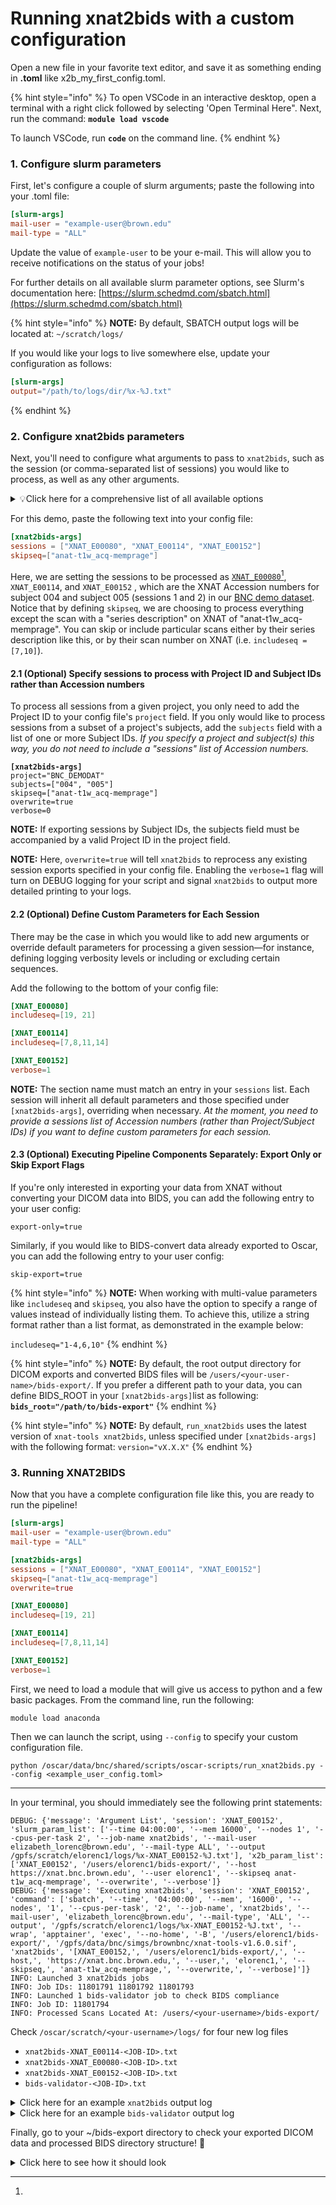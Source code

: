 # Running xnat2bids with a custom configuration

Open a new file in your favorite text editor, and save it as something ending in **.toml** like x2b\_my\_first\_config.toml.

{% hint style="info" %}
To open VSCode in an interactive desktop, open a terminal with a right click followed by selecting 'Open Terminal Here".  Next, run the command: **`module load vscode`**

To launch VSCode, run **`code`** on the command line.
{% endhint %}

### 1. Configure slurm parameters

First, let's configure a couple of slurm arguments; paste the following into your .toml file:

```toml
[slurm-args]
mail-user = "example-user@brown.edu"
mail-type = "ALL"
```

Update the value of `example-user` to be your e-mail. This will allow you to receive notifications on the status of your jobs!

For further details on all available slurm parameter options, see Slurm's documentation here: [https://slurm.schedmd.com/sbatch.html](https://slurm.schedmd.com/sbatch.html)

{% hint style="info" %}
**NOTE:** By default, SBATCH output logs will be located at: `~/scratch/logs/`

If you would like your logs to live somewhere else, update your configuration as follows:

```toml
[slurm-args]
output="/path/to/logs/dir/%x-%J.txt"
```
{% endhint %}

### 2. Configure xnat2bids parameters

Next, you'll need to configure what arguments to pass to `xnat2bids`, such as the session (or comma-separated list of sessions) you would like to process, as well as any other arguments.

<details>

<summary>💡Click here for a comprehensive list of all available options</summary>

{% code overflow="wrap" %}
```
project TEXT: Project ID from XNAT

subjects LIST[TEXT]: List of one or more subjects. Corresponds with the "last name" provided when registering the participant on the scanner, which becomes the "subject" ID on XNAT. If subjects parameter is specified, project must also be specified.

sessions LIST[TEXT]: List of one or more Accession #s found on XNAT

bids_root TEXT: Root output directory for exporting the files [default: ~/bids-export/]

version TEXT: Version of xnat-tools [default: latest]

host TEXT: XNAT's URL [default: https://xnat.bnc.brown.edu]

bidsmap-file TEXT: Bidsmap JSON file to correct sequence names

dicomfix-config TEXT: JSON file listing DICOM fields to correct for each specified sequence. USE WITH CAUTION

includeseq LIST[INTEGERS or STRINGS]: Include this sequence(s) only

skipseq LIST[INTEGERS or STRINGS]: Exclude this sequence(s) from processing

log-id TEXT: ID or suffix to append to logfile. If empty, current date is used [default: current date - MM-DD-YYYY-HH-MM-SS]

verbose INTEGER: Verbose level, from 0 (quiet) to 2 (most verbose) [default: 0]

overwrite BOOLEAN: Remove directories where prior results for this session/participant [default: false]

export-only BOOLEAN: Export DICOM data from XNAT without BIDS conversion [default: false]

skip-export BOOLEAN: Skip DICOM export and initiate BIDS conversion [default: false]
```
{% endcode %}



</details>

For this demo, paste the following text into your config file:

```toml
[xnat2bids-args]
sessions = ["XNAT_E00080", "XNAT_E00114", "XNAT_E00152"]
skipseq=["anat-t1w_acq-memprage"]
```

Here, we are setting the sessions to be processed as [`XNAT_E00080`](#user-content-fn-1)[^1], `XNAT_E00114`, and `XNAT_E00152` , which are the XNAT Accession numbers for subject 004 and subject 005 (sessions 1 and 2) in our [BNC demo dataset](https://xnat.bnc.brown.edu/app/action/DisplayItemAction/search\_element/xnat%3AprojectData/search\_field/xnat%3AprojectData.ID/search\_value/BNC\_DEMODAT). Notice that by defining `skipseq`, we are choosing to  process everything except the scan with a "series description" on XNAT of "anat-t1w\_acq-memprage". You can skip or include particular scans either by their series description like this, or by their scan number on XNAT (i.e. `includeseq = [7,10]`).

#### 2.1 (Optional) Specify sessions to process with Project ID and Subject IDs rather than Accession numbers

To process all sessions from a given project, you only need to add the Project ID to your config file's `project` field.  If you only would like to process sessions from a subset of a project's subjects, add the `subjects` field with a list of one or more Subject IDs. _If you specify a project and subject(s) this way, you do not need to include a "sessions" list of Accession numbers._

<pre class="language-toml"><code class="lang-toml"><strong>[xnat2bids-args]
</strong>project="BNC_DEMODAT"
subjects=["004", "005"]
skipseq=["anat-t1w_acq-memprage"]
overwrite=true
verbose=0
</code></pre>

**NOTE:**  If exporting sessions by Subject IDs, the subjects field must be accompanied by a valid Project ID in the project field.&#x20;

**NOTE:**  Here, `overwrite=true` will tell `xnat2bids` to reprocess any existing session exports specified in your config file.  Enabling the `verbose=1` flag will turn on DEBUG logging for your script and signal `xnat2bids` to output more detailed printing to your logs.

#### 2.2 (Optional) Define Custom Parameters for Each Session

There may be the case in which you would like to add new arguments or override default parameters for processing a given session—for instance, defining logging verbosity levels or including or excluding certain sequences.&#x20;

Add the following to the bottom of your config file:

```toml
[XNAT_E00080]
includeseq=[19, 21]

[XNAT_E00114]
includeseq=[7,8,11,14]

[XNAT_E00152]
verbose=1
```

**NOTE:** The section name must match an entry in your `sessions` list.  Each session will inherit all default parameters and those specified under `[xnat2bids-args]`, overriding when necessary. _At the moment, you need to provide a sessions list of Accession numbers (rather than Project/Subject IDs) if you want to define custom parameters for each session._

#### 2.3 (Optional) Executing Pipeline Components Separately: Export Only or Skip Export Flags

If you're only interested in exporting your data from XNAT without converting your DICOM data into BIDS, you can add the following entry to your user config:

```
export-only=true
```

Similarly, if you would like to BIDS-convert data already exported to Oscar, you can add the following entry to your user config:

```
skip-export=true
```

{% hint style="info" %}
**NOTE:** When working with multi-value parameters like `includeseq` and `skipseq`, you also have the option to specify a range of values instead of individually listing them. To achieve this, utilize a string format rather than a list format, as demonstrated in the example below:

`includeseq="1-4,6,10"`
{% endhint %}

{% hint style="info" %}
**NOTE:** By default, the root output directory for DICOM exports and converted BIDS files will be `/users/<your-user-name>/bids-export/`.  If you prefer a different path to your data, you can define BIDS\_ROOT in your `[xnat2bids-args]`list as following: **`bids_root="/path/to/bids-export"`**
{% endhint %}

{% hint style="info" %}
**NOTE:**  By default, `run_xnat2bids` uses the latest version of `xnat-tools xnat2bids`, unless specified under `[xnat2bids-args]` with the following format: `version="vX.X.X"`
{% endhint %}

### 3.  Running XNAT2BIDS

Now that you have a complete configuration file like this, you are ready to run the pipeline!

```toml
[slurm-args]
mail-user = "example-user@brown.edu"
mail-type = "ALL"

[xnat2bids-args]
sessions = ["XNAT_E00080", "XNAT_E00114", "XNAT_E00152"]
skipseq=["anat-t1w_acq-memprage"]
overwrite=true

[XNAT_E00080]
includeseq=[19, 21]

[XNAT_E00114]
includeseq=[7,8,11,14]

[XNAT_E00152]
verbose=1
```

First, we need to load a module that will give us access to python and a few basic packages. From the command line, run the following:

```
module load anaconda
```

Then we can launch the script, using `--config` to specify your custom configuration file.

```
python /oscar/data/bnc/shared/scripts/oscar-scripts/run_xnat2bids.py --config <example_user_config.toml> 
```

***

In your terminal, you should immediately see the following print statements:

```
DEBUG: {'message': 'Argument List', 'session': 'XNAT_E00152', 'slurm_param_list': ['--time 04:00:00', '--mem 16000', '--nodes 1', '--cpus-per-task 2', '--job-name xnat2bids', '--mail-user elizabeth_lorenc@brown.edu', '--mail-type ALL', '--output /gpfs/scratch/elorenc1/logs/%x-XNAT_E00152-%J.txt'], 'x2b_param_list': ['XNAT_E00152', '/users/elorenc1/bids-export/', '--host https://xnat.bnc.brown.edu', '--user elorenc1', '--skipseq anat-t1w_acq-memprage', '--overwrite', '--verbose']}
DEBUG: {'message': 'Executing xnat2bids', 'session': 'XNAT_E00152', 'command': ['sbatch', '--time', '04:00:00', '--mem', '16000', '--nodes', '1', '--cpus-per-task', '2', '--job-name', 'xnat2bids', '--mail-user', 'elizabeth_lorenc@brown.edu', '--mail-type', 'ALL', '--output', '/gpfs/scratch/elorenc1/logs/%x-XNAT_E00152-%J.txt', '--wrap', 'apptainer', 'exec', '--no-home', '-B', '/users/elorenc1/bids-export/', '/gpfs/data/bnc/simgs/brownbnc/xnat-tools-v1.6.0.sif', 'xnat2bids', '[XNAT_E00152,', '/users/elorenc1/bids-export/,', '--host,', 'https://xnat.bnc.brown.edu,', '--user,', 'elorenc1,', '--skipseq,', 'anat-t1w_acq-memprage,', '--overwrite,', '--verbose]']}
INFO: Launched 3 xnat2bids jobs
INFO: Job IDs: 11801791 11801792 11801793
INFO: Launched 1 bids-validator job to check BIDS compliance
INFO: Job ID: 11801794
INFO: Processed Scans Located At: /users/<your-username>/bids-export/
```

Check `/oscar/scratch/<your-username>/logs/` for four new log files

* `xnat2bids-XNAT_E00114-<JOB-ID>.txt`&#x20;
* `xnat2bids-XNAT_E00080-<JOB-ID>.txt`
* `xnat2bids-XNAT_E00152-<JOB-ID>.txt`&#x20;
* `bids-validator-<JOB-ID>.txt`

<details>

<summary>Click here for an example <code>xnat2bids</code> output log</summary>

```
## SLURM PROLOG ###############################################################
##    Job ID : 11801792
##  Job Name : xnat2bids
##  Nodelist : node1745
##      CPUs : 2
##  Mem/Node : 16000 MB
## Directory : /oscar/home/elorenc1/scripts
##   Job Started : Tue Oct 24 16:24:55 EDT 2023
###############################################################################
2023-10-24 16:24:57 node1745.oscar.ccv.brown.edu xnat_tools.bids_utils[243735] INFO Removing existing xnat-export session directory /users/elorenc1/bids-export/bnc/study-demodat/xnat-export/sub-005/ses-session1
2023-10-24 16:25:02 node1745.oscar.ccv.brown.edu xnat_tools.bids_utils[243735] INFO Making output xnat-export session directory /users/elorenc1/bids-export/bnc/study-demodat/xnat-export/sub-005/ses-session1
2023-10-24 16:25:02 node1745.oscar.ccv.brown.edu xnat_tools.xnat_utils[243735] INFO ------------------------------------------------
2023-10-24 16:25:02 node1745.oscar.ccv.brown.edu xnat_tools.xnat_utils[243735] INFO Get scans.
2023-10-24 16:25:02 node1745.oscar.ccv.brown.edu xnat_tools.xnat_utils[243735] INFO ------------------------------------------------
2023-10-24 16:25:02 node1745.oscar.ccv.brown.edu xnat_tools.bids_utils[243735] INFO bids_session_dir: /users/elorenc1/bids-export/bnc/study-demodat/xnat-export/sub-005/ses-session1
2023-10-24 16:25:02 node1745.oscar.ccv.brown.edu xnat_tools.bids_utils[243735] INFO BIDSNAME: anat-T1w_acq-memprageRMS
2023-10-24 16:25:02 node1745.oscar.ccv.brown.edu xnat_tools.bids_utils[243735] INFO Making scan DICOM directory /users/elorenc1/bids-export/bnc/study-demodat/xnat-export/sub-005/ses-session1/anat-T1w_acq-memprageRMS.
2023-10-24 16:25:02 node1745.oscar.ccv.brown.edu xnat_tools.bids_utils[243735] INFO Downloading files
2023-10-24 16:25:03 node1745.oscar.ccv.brown.edu py.warnings[243735] WARNING /usr/local/lib/python3.10/site-packages/xnat_tools/bids_utils.py:351: UserWarning: Changed DICOM HEADER[ProtocolName and SeriesDescription]:             anat-t1w_acq-memprage -> anat-T1w_acq-memprageRMS             anat-t1w_acq-memprage RMS -> anat-T1w_acq-memprageRMS
  warnings.warn(
.
.
.

------------------------------------------------
Get project and subject information
Project: BNC_DEMODAT
Subject ID: XNAT_S00111
Session Suffix:  SESSION1
Subject label: 005
------------------------------------------------
************************
Overwrite - Removing heudi session directory /users/elorenc1/bids-export/bnc/study-demodat/bids/sub-005/ses-session1
Overwrite - Removing sourcedata session directory /users/elorenc1/bids-export/bnc/study-demodat/bids/sourcedata/sub-005/ses-session1
Overwrite - Removing hidden session directory /users/elorenc1/bids-export/bnc/study-demodat/bids/.heudiconv/005/ses-session1
Executing Heudiconv command: heudiconv -f reproin --bids     -o /users/elorenc1/bids-export/bnc/study-demodat/bids     --dicom_dir_template /users/elorenc1/bids-export//bnc/study-demodat/xnat-export/sub-{subject}/ses-{session}/*/*.dcm     --subjects 005 --ses session1 --overwrite
INFO: Running heudiconv version 0.13.1 latest 1.0.0
INFO: Need to process 1 study sessions
INFO: PROCESSING STARTS: {'subject': '005', 'outdir': '/users/elorenc1/bids-export/bnc/study-demodat/bids/', 'session': 'session1'}
INFO: Processing 369 dicoms
INFO: Analyzing 369 dicoms
INFO: Filtering out 0 dicoms based on their filename
INFO: Generated sequence info for 4 studies with 369 entries total
INFO: Processing 4 seqinfo entries
.
.
.
INFO: Post-treating /users/elorenc1/bids-export/bnc/study-demodat/bids/sub-005/ses-session1/dwi/sub-005_ses-session1_acq-b1500_dir-ap_sbref.json file
INFO: Adding "IntendedFor" to the fieldmaps in /users/elorenc1/bids-export/bnc/study-demodat/bids/sub-005/ses-session1.
INFO: Populating template files under /users/elorenc1/bids-export/bnc/study-demodat/bids/
INFO: PROCESSING DONE: {'subject': '005', 'outdir': '/users/elorenc1/bids-export/bnc/study-demodat/bids/', 'session': 'session1'}
Done with Heudiconv BIDS Convesion.
```



</details>

<details>

<summary>Click here for an example <code>bids-validator</code> output log</summary>

```
## SLURM PROLOG ###############################################################
##    Job ID : 11801794
##  Job Name : bids-validator
##  Nodelist : node1742
##      CPUs : 2
##  Mem/Node : 16000 MB
## Directory : /oscar/home/elorenc1/scripts
##   Job Started : Tue Oct 24 16:34:02 EDT 2023
###############################################################################
bids-validator@1.13.1
(node:148510) Warning: Closing directory handle on garbage collection
(Use `node --trace-warnings ...` to show where the warning was created)
	[33m1: [WARN] Tabular file contains custom columns not described in a data dictionary (code: 82 - CUSTOM_COLUMN_WITHOUT_DESCRIPTION)[39m
		./sub-005/ses-session1/func/sub-005_ses-session1_task-checks_run-01_events.tsv
			Evidence: Columns: TODO -- fill in rows and add more tab-separated columns if desired not defined, please define in: /events.json, /task-checks_events.json,/run-01_events.json,/task-checks_run-01_events.json,/sub-005/sub-005_events.json,/sub-005/sub-005_task-checks_events.json,/sub-005/sub-005_run-01_events.json,/sub-005/sub-005_task-checks_run-01_events.json,/sub-005/ses-session1/sub-005_ses-session1_events.json,/sub-005/ses-session1/sub-005_ses-session1_task-checks_events.json,/sub-005/ses-session1/sub-005_ses-session1_run-01_events.json,/sub-005/ses-session1/sub-005_ses-session1_task-checks_run-01_events.json,/sub-005/ses-session1/func/sub-005_ses-session1_events.json,/sub-005/ses-session1/func/sub-005_ses-session1_task-checks_events.json,/sub-005/ses-session1/func/sub-005_ses-session1_run-01_events.json,/sub-005/ses-session1/func/sub-005_ses-session1_task-checks_run-01_events.json
		./sub-005/ses-session2/func/sub-005_ses-session2_task-checks_run-01_events.tsv
			Evidence: Columns: TODO -- fill in rows and add more tab-separated columns if desired not defined, please define in: /events.json, /task-checks_events.json,/run-01_events.json,/task-checks_run-01_events.json,/sub-005/sub-005_events.json,/sub-005/sub-005_task-checks_events.json,/sub-005/sub-005_run-01_events.json,/sub-005/sub-005_task-checks_run-01_events.json,/sub-005/ses-session2/sub-005_ses-session2_events.json,/sub-005/ses-session2/sub-005_ses-session2_task-checks_events.json,/sub-005/ses-session2/sub-005_ses-session2_run-01_events.json,/sub-005/ses-session2/sub-005_ses-session2_task-checks_run-01_events.json,/sub-005/ses-session2/func/sub-005_ses-session2_events.json,/sub-005/ses-session2/func/sub-005_ses-session2_task-checks_events.json,/sub-005/ses-session2/func/sub-005_ses-session2_run-01_events.json,/sub-005/ses-session2/func/sub-005_ses-session2_task-checks_run-01_events.json
		./sub-005/ses-session2/func/sub-005_ses-session2_task-checks_run-02_events.tsv
			Evidence: Columns: TODO -- fill in rows and add more tab-separated columns if desired not defined, please define in: /events.json, /task-checks_events.json,/run-02_events.json,/task-checks_run-02_events.json,/sub-005/sub-005_events.json,/sub-005/sub-005_task-checks_events.json,/sub-005/sub-005_run-02_events.json,/sub-005/sub-005_task-checks_run-02_events.json,/sub-005/ses-session2/sub-005_ses-session2_events.json,/sub-005/ses-session2/sub-005_ses-session2_task-checks_events.json,/sub-005/ses-session2/sub-005_ses-session2_run-02_events.json,/sub-005/ses-session2/sub-005_ses-session2_task-checks_run-02_events.json,/sub-005/ses-session2/func/sub-005_ses-session2_events.json,/sub-005/ses-session2/func/sub-005_ses-session2_task-checks_events.json,/sub-005/ses-session2/func/sub-005_ses-session2_run-02_events.json,/sub-005/ses-session2/func/sub-005_ses-session2_task-checks_run-02_events.json
		./sub-005/ses-session2/func/sub-005_ses-session2_task-motionloc_events.tsv
			Evidence: Columns: TODO -- fill in rows and add more tab-separated columns if desired not defined, please define in: /events.json, /task-motionloc_events.json,/sub-005/sub-005_events.json,/sub-005/sub-005_task-motionloc_events.json,/sub-005/ses-session2/sub-005_ses-session2_events.json,/sub-005/ses-session2/sub-005_ses-session2_task-motionloc_events.json,/sub-005/ses-session2/func/sub-005_ses-session2_events.json,/sub-005/ses-session2/func/sub-005_ses-session2_task-motionloc_events.json
		./sub-005/ses-session2/func/sub-005_ses-session2_task-resting_events.tsv
			Evidence: Columns: TODO -- fill in rows and add more tab-separated columns if desired not defined, please define in: /events.json, /task-resting_events.json,/sub-005/sub-005_events.json,/sub-005/sub-005_task-resting_events.json,/sub-005/ses-session2/sub-005_ses-session2_events.json,/sub-005/ses-session2/sub-005_ses-session2_task-resting_events.json,/sub-005/ses-session2/func/sub-005_ses-session2_events.json,/sub-005/ses-session2/func/sub-005_ses-session2_task-resting_events.json

[36m	Please visit https://neurostars.org/search?q=CUSTOM_COLUMN_WITHOUT_DESCRIPTION for existing conversations about this issue.[39m

	[33m2: [WARN] Not all subjects contain the same sessions. (code: 97 - MISSING_SESSION)[39m
		./sub-004/ses-session1
			Evidence: Subject: sub-004; Missing session: ses-session1
		./sub-004/ses-session2
			Evidence: Subject: sub-004; Missing session: ses-session2
		./sub-005/ses-01
			Evidence: Subject: sub-005; Missing session: ses-01

[36m	Please visit https://neurostars.org/search?q=MISSING_SESSION for existing conversations about this issue.[39m

	[33m3: [WARN] The recommended file /README is very small. Please consider expanding it with additional information about the dataset. (code: 213 - README_FILE_SMALL)[39m
		./README

[36m	Please visit https://neurostars.org/search?q=README_FILE_SMALL for existing conversations about this issue.[39m

        [34m[4mSummary:[24m[39m                [34m[4mAvailable Tasks:[24m[39m                          [34m[4mAvailable Modalities:[39m[24m 
        65 Files, 1.21GB        checks                                    MRI                   
        2 - Subjects            motionloc                                                       
        3 - Sessions            TODO: full task name for checks                                 
                                TODO: full task name for motionloc                              
                                TODO: full task name for resting                                
                                resting                                                         


[36m	If you have any questions, please post on https://neurostars.org/tags/bids.[39m

```



</details>

Finally, go to your \~/bids-export directory to check your exported DICOM data and processed BIDS directory structure! 🎉

<details>

<summary>Click here to see how it should look</summary>

```
bnc/study-demodat/bids/
|-- CHANGES
|-- README
|-- dataset_description.json
|-- participants.json
|-- participants.tsv
|-- scans.json
|-- sourcedata
|   |-- README
|   |-- sub-004
|   |   `-- ses-01
|   |       |-- dwi
|   |       |   `-- sub-004_ses-01_acq-b1500_dir-pa_dwi.dicom.tgz
|   |       `-- fmap
|   |           `-- sub-004_ses-01_acq-diffSE_dir-pa_epi.dicom.tgz
|   `-- sub-005
|       |-- ses-session1
|       |   |-- anat
|       |   |   `-- sub-005_ses-session1_acq-memprageRMS_T1w.dicom.tgz
|       |   |-- dwi
|       |   |   `-- sub-005_ses-session1_acq-b1500_dir-ap_sbref.dicom.tgz
|       |   |-- fmap
|       |   |   `-- sub-005_ses-session1_acq-boldGRE_magnitude.dicom.tgz
|       |   `-- func
|       |       `-- sub-005_ses-session1_task-checks_run-01_bold.dicom.tgz
|       `-- ses-session2
|           |-- anat
|           |   |-- sub-005_ses-session2_acq-aascoutMPRcor_scout.dicom.tgz
|           |   |-- sub-005_ses-session2_acq-aascoutMPRsag_scout.dicom.tgz
|           |   |-- sub-005_ses-session2_acq-aascoutMPRtra_scout.dicom.tgz
|           |   |-- sub-005_ses-session2_acq-aascout_scout.dicom.tgz
|           |   |-- sub-005_ses-session2_acq-localizer_scout.dicom.tgz
|           |   `-- sub-005_ses-session2_acq-memprageRMS_T1w.dicom.tgz
|           |-- dwi
|           |   |-- sub-005_ses-session2_acq-b1500_dir-ap_dwi.dicom.tgz
|           |   |-- sub-005_ses-session2_acq-b1500_dir-ap_sbref.dicom.tgz
|           |   |-- sub-005_ses-session2_acq-b1500_dir-pa_dwi.dicom.tgz
|           |   `-- sub-005_ses-session2_acq-b1500_dir-pa_sbref.dicom.tgz
|           |-- fmap
|           |   |-- sub-005_ses-session2_acq-boldGRE_magnitude.dicom.tgz
|           |   |-- sub-005_ses-session2_acq-boldGRE_phasediff.dicom.tgz
|           |   |-- sub-005_ses-session2_acq-diffSE_dir-ap_epi.dicom.tgz
|           |   `-- sub-005_ses-session2_acq-diffSE_dir-pa_epi.dicom.tgz
|           `-- func
|               |-- sub-005_ses-session2_task-checks_run-01_bold.dicom.tgz
|               |-- sub-005_ses-session2_task-checks_run-02_bold.dicom.tgz
|               |-- sub-005_ses-session2_task-motionloc_bold.dicom.tgz
|               `-- sub-005_ses-session2_task-resting_bold.dicom.tgz
|-- sub-004
|   `-- ses-01
|       |-- dwi
|       |   |-- sub-004_ses-01_acq-b1500_dir-pa_dwi.bval
|       |   |-- sub-004_ses-01_acq-b1500_dir-pa_dwi.bvec
|       |   |-- sub-004_ses-01_acq-b1500_dir-pa_dwi.json
|       |   `-- sub-004_ses-01_acq-b1500_dir-pa_dwi.nii.gz
|       |-- fmap
|       |   |-- sub-004_ses-01_acq-diffSE_dir-pa_epi.json
|       |   `-- sub-004_ses-01_acq-diffSE_dir-pa_epi.nii.gz
|       `-- sub-004_ses-01_scans.tsv
|-- sub-005
|   |-- ses-session1
|   |   |-- anat
|   |   |   |-- sub-005_ses-session1_acq-memprageRMS_T1w.json
|   |   |   `-- sub-005_ses-session1_acq-memprageRMS_T1w.nii.gz
|   |   |-- dwi
|   |   |   |-- sub-005_ses-session1_acq-b1500_dir-ap_sbref.json
|   |   |   `-- sub-005_ses-session1_acq-b1500_dir-ap_sbref.nii.gz
|   |   |-- fmap
|   |   |   |-- sub-005_ses-session1_acq-boldGRE_magnitude1.json
|   |   |   |-- sub-005_ses-session1_acq-boldGRE_magnitude1.nii.gz
|   |   |   |-- sub-005_ses-session1_acq-boldGRE_magnitude2.json
|   |   |   `-- sub-005_ses-session1_acq-boldGRE_magnitude2.nii.gz
|   |   |-- func
|   |   |   |-- sub-005_ses-session1_task-checks_run-01_bold.json
|   |   |   |-- sub-005_ses-session1_task-checks_run-01_bold.nii.gz
|   |   |   `-- sub-005_ses-session1_task-checks_run-01_events.tsv
|   |   `-- sub-005_ses-session1_scans.tsv
|   `-- ses-session2
|       |-- anat
|       |   |-- sub-005_ses-session2_acq-memprageRMS_T1w.json
|       |   `-- sub-005_ses-session2_acq-memprageRMS_T1w.nii.gz
|       |-- dwi
|       |   |-- sub-005_ses-session2_acq-b1500_dir-ap_dwi.bval
|       |   |-- sub-005_ses-session2_acq-b1500_dir-ap_dwi.bvec
|       |   |-- sub-005_ses-session2_acq-b1500_dir-ap_dwi.json
|       |   |-- sub-005_ses-session2_acq-b1500_dir-ap_dwi.nii.gz
|       |   |-- sub-005_ses-session2_acq-b1500_dir-ap_sbref.json
|       |   |-- sub-005_ses-session2_acq-b1500_dir-ap_sbref.nii.gz
|       |   |-- sub-005_ses-session2_acq-b1500_dir-pa_dwi.bval
|       |   |-- sub-005_ses-session2_acq-b1500_dir-pa_dwi.bvec
|       |   |-- sub-005_ses-session2_acq-b1500_dir-pa_dwi.json
|       |   |-- sub-005_ses-session2_acq-b1500_dir-pa_dwi.nii.gz
|       |   |-- sub-005_ses-session2_acq-b1500_dir-pa_sbref.json
|       |   `-- sub-005_ses-session2_acq-b1500_dir-pa_sbref.nii.gz
|       |-- fmap
|       |   |-- sub-005_ses-session2_acq-boldGRE_magnitude1.json
|       |   |-- sub-005_ses-session2_acq-boldGRE_magnitude1.nii.gz
|       |   |-- sub-005_ses-session2_acq-boldGRE_magnitude2.json
|       |   |-- sub-005_ses-session2_acq-boldGRE_magnitude2.nii.gz
|       |   |-- sub-005_ses-session2_acq-boldGRE_phasediff.json
|       |   |-- sub-005_ses-session2_acq-boldGRE_phasediff.nii.gz
|       |   |-- sub-005_ses-session2_acq-diffSE_dir-ap_epi.json
|       |   |-- sub-005_ses-session2_acq-diffSE_dir-ap_epi.nii.gz
|       |   |-- sub-005_ses-session2_acq-diffSE_dir-pa_epi.json
|       |   `-- sub-005_ses-session2_acq-diffSE_dir-pa_epi.nii.gz
|       |-- func
|       |   |-- sub-005_ses-session2_task-checks_run-01_bold.json
|       |   |-- sub-005_ses-session2_task-checks_run-01_bold.nii.gz
|       |   |-- sub-005_ses-session2_task-checks_run-01_events.tsv
|       |   |-- sub-005_ses-session2_task-checks_run-02_bold.json
|       |   |-- sub-005_ses-session2_task-checks_run-02_bold.nii.gz
|       |   |-- sub-005_ses-session2_task-checks_run-02_events.tsv
|       |   |-- sub-005_ses-session2_task-motionloc_bold.json
|       |   |-- sub-005_ses-session2_task-motionloc_bold.nii.gz
|       |   |-- sub-005_ses-session2_task-motionloc_events.tsv
|       |   |-- sub-005_ses-session2_task-resting_bold.json
|       |   |-- sub-005_ses-session2_task-resting_bold.nii.gz
|       |   `-- sub-005_ses-session2_task-resting_events.tsv
|       `-- sub-005_ses-session2_scans.tsv
|-- task-checks_bold.json
|-- task-motionloc_bold.json
`-- task-resting_bold.json

```



</details>

[^1]: 
